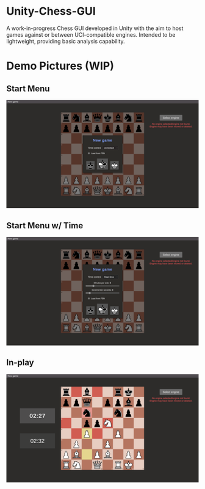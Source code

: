# Unity-Chess-GUI
A work-in-progress Chess GUI developed in Unity with the aim to host games against or between UCI-compatible engines. Intended to be lightweight, providing basic analysis capability.
# Demo Pictures (WIP)
## Start Menu
![start menu](DemoImages/start.png)
## Start Menu w/ Time
![start menu](DemoImages/start_with_time.png)
## In-play
![start menu](DemoImages/game.png)
